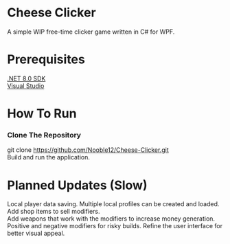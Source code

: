 # Cheese Clicker
A simple WIP free-time clicker game written in C# for WPF.

# Prerequisites
[.NET 8.0 SDK](https://dotnet.microsoft.com/en-us/download)  
[Visual Studio](https://visualstudio.microsoft.com/)  

# How To Run
### Clone The Repository
git clone https://github.com/Nooble12/Cheese-Clicker.git  
Build and run the application.

# Planned Updates (Slow)
Local player data saving. Multiple local profiles can be created and loaded.
Add shop items to sell modifiers.  
Add weapons that work with the modifiers to increase money generation.  
Positive and negative modifiers for risky builds.
Refine the user interface for better visual appeal.  
